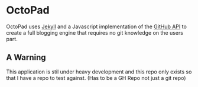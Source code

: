 # OctoPad

OctoPad uses [Jekyll] and a Javascript implementation of the [GitHub API] to create a full blogging engine that requires no git knowledge on the users part.

## A Warning

This application is stil under heavy development and this repo only exists so that I have a repo to test against. (Has to be a GH Repo not just a git repo)

[Jekyll]: http://jekyllrb.com
[GitHub API]: https://github.com/michael/github